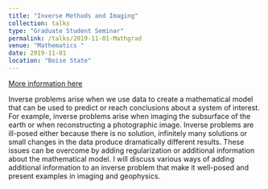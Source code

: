 ```yaml
---
title: "Inverse Methods and Imaging"
collection: talks
type: "Graduate Student Seminar"
permalink: /talks/2019-11-01-Mathgrad
venue: "Mathematics "
date: 2019-11-01
location: "Boise State"
---
```


[More information here](https://jodimead.github.io/files/Mathgrad19.pdf)

Inverse problems arise when we use data to create a mathematical model that can be used to predict or reach conclusions about a system of interest. For example, inverse problems arise when imaging the subsurface of the earth or when reconstructing a photographic image. Inverse problems are ill-posed either because there is no solution, infinitely many solutions or small changes in the data produce dramatically different results. These issues can be overcome by adding regularization or additional information about the mathematical model. I will discuss various ways of adding additional information to an inverse problem that make it well-posed and present examples in imaging and geophysics.
